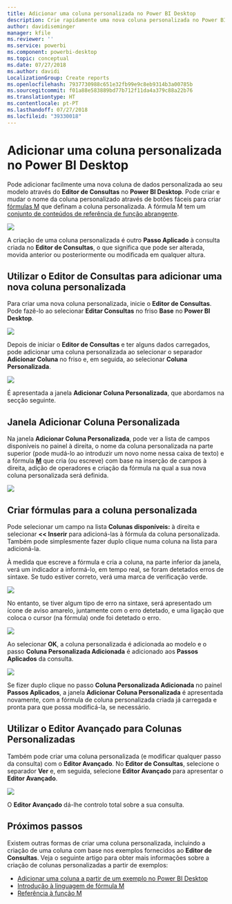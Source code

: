 ```yaml
---
title: Adicionar uma coluna personalizada no Power BI Desktop
description: Crie rapidamente uma nova coluna personalizada no Power BI Desktop
author: davidiseminger
manager: kfile
ms.reviewer: ''
ms.service: powerbi
ms.component: powerbi-desktop
ms.topic: conceptual
ms.date: 07/27/2018
ms.author: davidi
LocalizationGroup: Create reports
ms.openlocfilehash: 7937730988c651e32fb99e9c8eb9314b3a00785b
ms.sourcegitcommit: f01a88e583889bd77b712f11da4a379c88a22b76
ms.translationtype: HT
ms.contentlocale: pt-PT
ms.lasthandoff: 07/27/2018
ms.locfileid: "39330018"
---
```

# <a name="add-a-custom-column-in-power-bi-desktop"></a>Adicionar uma coluna personalizada no Power BI Desktop
Pode adicionar facilmente uma nova coluna de dados personalizada ao seu modelo através do **Editor de Consultas** no **Power BI Desktop**. Pode criar e mudar o nome da coluna personalizado através de botões fáceis para criar [fórmulas M](https://msdn.microsoft.com/library/mt270235.aspx) que definam a coluna personalizada. A fórmula M tem um [conjunto de conteúdos de referência de função abrangente](https://msdn.microsoft.com/library/mt779182.aspx). 

![](media/desktop-add-custom-column/add-custom-column_01.png)

A criação de uma coluna personalizada é outro **Passo Aplicado** à consulta criada no **Editor de Consultas**, o que significa que pode ser alterada, movida anterior ou posteriormente ou modificada em qualquer altura.

## <a name="use-query-editor-to-add-a-new-custom-column"></a>Utilizar o Editor de Consultas para adicionar uma nova coluna personalizada
Para criar uma nova coluna personalizada, inicie o **Editor de Consultas**. Pode fazê-lo ao selecionar **Editar Consultas** no friso **Base** no **Power BI Desktop**.

![](media/desktop-add-custom-column/add-column-from-example_02.png)

Depois de iniciar o **Editor de Consultas** e ter alguns dados carregados, pode adicionar uma coluna personalizada ao selecionar o separador **Adicionar Coluna** no friso e, em seguida, ao selecionar **Coluna Personalizada**.

![](media/desktop-add-custom-column/add-custom-column_02.png)

É apresentada a janela **Adicionar Coluna Personalizada**, que abordamos na secção seguinte.

## <a name="the-add-custom-column-window"></a>Janela Adicionar Coluna Personalizada
Na janela **Adicionar Coluna Personalizada**, pode ver a lista de campos disponíveis no painel à direita, o nome da coluna personalizada na parte superior (pode mudá-lo ao introduzir um novo nome nessa caixa de texto) e a fórmula [**M**](https://msdn.microsoft.com/library/mt779182.aspx) que cria (ou escreve) com base na inserção de campos à direita, adição de operadores e criação da fórmula na qual a sua nova coluna personalizada será definida. 

![](media/desktop-add-custom-column/add-custom-column_03.png)

## <a name="create-formulas-for-your-custom-column"></a>Criar fórmulas para a coluna personalizada
Pode selecionar um campo na lista **Colunas disponíveis:** à direita e selecionar **<< Inserir** para adicioná-las à fórmula da coluna personalizada. Também pode simplesmente fazer duplo clique numa coluna na lista para adicioná-la.

À medida que escreve a fórmula e cria a coluna, na parte inferior da janela, verá um indicador a informá-lo, em tempo real, se foram detetados erros de sintaxe. Se tudo estiver correto, verá uma marca de verificação verde.

![](media/desktop-add-custom-column/add-custom-column_04.png)

No entanto, se tiver algum tipo de erro na sintaxe, será apresentado um ícone de aviso amarelo, juntamente com o erro detetado, e uma ligação que coloca o cursor (na fórmula) onde foi detetado o erro.

![](media/desktop-add-custom-column/add-custom-column_05.png)

Ao selecionar **OK**, a coluna personalizada é adicionada ao modelo e o passo **Coluna Personalizada Adicionada** é adicionado aos **Passos Aplicados** da consulta.

![](media/desktop-add-custom-column/add-custom-column_06.png)

Se fizer duplo clique no passo **Coluna Personalizada Adicionada** no painel **Passos Aplicados**, a janela **Adicionar Coluna Personalizada** é apresentada novamente, com a fórmula de coluna personalizada criada já carregada e pronta para que possa modificá-la, se necessário.

## <a name="using-the-advanced-editor-for-custom-columns"></a>Utilizar o Editor Avançado para Colunas Personalizadas
Também pode criar uma coluna personalizada (e modificar qualquer passo da consulta) com o **Editor Avançado**. No **Editor de Consultas**, selecione o separador **Ver** e, em seguida, selecione **Editor Avançado** para apresentar o **Editor Avançado**.

![](media/desktop-add-custom-column/add-custom-column_07.png)

O **Editor Avançado** dá-lhe controlo total sobre a sua consulta.

## <a name="next-steps"></a>Próximos passos
Existem outras formas de criar uma coluna personalizada, incluindo a criação de uma coluna com base nos exemplos fornecidos ao **Editor de Consultas**. Veja o seguinte artigo para obter mais informações sobre a criação de colunas personalizadas a partir de exemplos:

* [Adicionar uma coluna a partir de um exemplo no Power BI Desktop](desktop-add-column-from-example.md)
* [Introdução à linguagem de fórmula M](https://msdn.microsoft.com/library/mt270235.aspx)
* [Referência à função M](https://msdn.microsoft.com/library/mt779182.aspx)  

